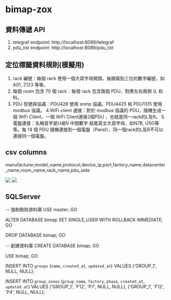 # bimap-zox

## 資料傳遞 API
1. telegraf endpoint: http://localhost:8088/telegraf
2. pdu_list endpoint: http://localhost:8089/pdu_list

## 定位標籤資料規則(模擬用)
1. rack 編號：每個 rack 使用一個大寫字母開頭，後跟兩到三位的數字編號，如 A01, Z123 等等。
2. 每個 room 包含 70 個 rack：每個 rack 包含兩個 PDU，對應左右兩側 (L 和 R)。
3. PDU 型號與協議：PDU428 使用 snmp 協議。PDU4425 和 PDU1315 使用 modbus 協議。
4.WiFi client 連接：對於 modbus 協議的 PDU，隨機生成一個 WiFi Client，一個 WiFi Client連接2個PDU ，也就是同一rack的L及R。
5.電盤連接：名稱首字是U或N 中間數字 結尾英文大寫字母，如N7B, U5G等等。每 14 個 PDU 隨機連接到一個電盤（Panel），同一個rack的L及R不可以連接同一個電盤。

## csv columns
manufacturer,model_name,protocol,device_ip,port,factory_name,datacenter_name,room_name,rack_name,pdu_side

![](/軟體架構.jpg)
![](/PDU監控佈建.jpg)

## SQLServer

-- 強制刪除資料庫
USE master;
GO

ALTER DATABASE bimap
SET SINGLE_USER WITH ROLLBACK IMMEDIATE;
GO

DROP DATABASE bimap;
GO

-- 創建資料庫
CREATE DATABASE bimap;
GO

USE bimap;
GO

INSERT INTO `groups` (`name`, `created_at`, `updated_at`)
VALUES
	('GROUP_1', NULL, NULL);

INSERT INTO `group_zones` (`group_name`, `factory`, `phase`, `created_at`, `updated_at`)
VALUES
	('GROUP_1', 'F12', 'P7', NULL, NULL),
	('GROUP_1', 'F12', 'P4', NULL, NULL);
